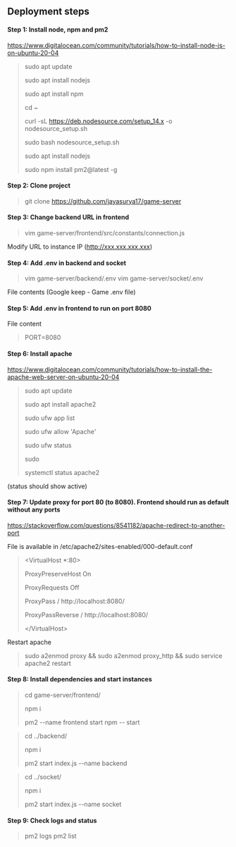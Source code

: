 ## Deployment steps

#### Step 1: Install node, npm and pm2 
https://www.digitalocean.com/community/tutorials/how-to-install-node-js-on-ubuntu-20-04 

> sudo apt update
> 
> sudo apt install nodejs
> 
> sudo apt install npm
> 
> cd ~
> 
> curl -sL https://deb.nodesource.com/setup_14.x -o nodesource_setup.sh
> 
> sudo bash nodesource_setup.sh
> 
> sudo apt install nodejs
> 
> sudo npm install pm2@latest -g


  #### Step 2: Clone project

> git clone https://github.com/jayasurya17/game-server

  
#### Step 3: Change backend URL in frontend

> vim game-server/frontend/src/constants/connection.js

Modify URL to instance IP (http://xxx.xxx.xxx.xxx)

#### Step 4: Add .env in backend and socket

> vim game-server/backend/.env
> vim game-server/socket/.env

  
File contents (Google keep - Game .env file)


#### Step 5: Add .env in frontend to run on port 8080

File content
> PORT=8080

#### Step 6: Install apache

https://www.digitalocean.com/community/tutorials/how-to-install-the-apache-web-server-on-ubuntu-20-04

> sudo apt update
> 
> sudo apt install apache2
> 
> sudo ufw app list
> 
> sudo ufw allow 'Apache'
> 
> sudo ufw status
> 
> sudo
>
> systemctl status apache2

(status should show active)

  
#### Step 7: Update proxy for port 80 (to 8080). Frontend should run as default without any ports

https://stackoverflow.com/questions/8541182/apache-redirect-to-another-port

File is available in /etc/apache2/sites-enabled/000-default.conf

  

> <VirtualHost  *:80>
> 
> ProxyPreserveHost On
> 
> ProxyRequests Off
> 
> ProxyPass / http://localhost:8080/
> 
> ProxyPassReverse / http://localhost:8080/
> 
> \</VirtualHost>

Restart apache
> sudo a2enmod proxy && sudo a2enmod proxy_http && sudo service apache2 restart

  
  

#### Step 8: Install dependencies and start instances

> cd game-server/frontend/
> 
> npm i
> 
> pm2 --name frontend start npm -- start


> cd ../backend/
> 
> npm i
> 
> pm2 start index.js --name backend


> cd ../socket/
> 
> npm i
> 
> pm2 start index.js --name socket

#### Step 9: Check logs and status
> pm2 logs
> pm2 list
